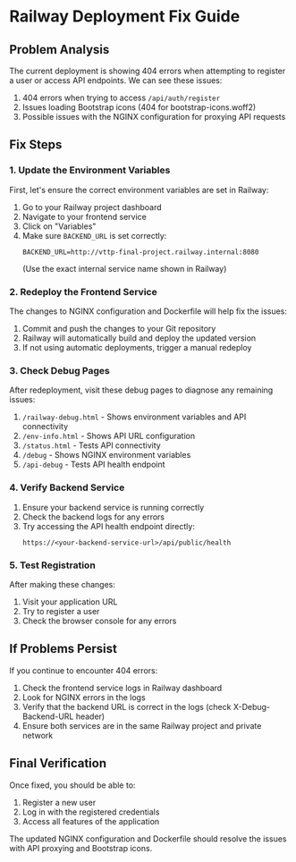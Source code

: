 # Railway Deployment Fix Guide

## Problem Analysis

The current deployment is showing 404 errors when attempting to register a user or access API endpoints. We can see these issues:

1. 404 errors when trying to access `/api/auth/register`
2. Issues loading Bootstrap icons (404 for bootstrap-icons.woff2)
3. Possible issues with the NGINX configuration for proxying API requests

## Fix Steps

### 1. Update the Environment Variables

First, let's ensure the correct environment variables are set in Railway:

1. Go to your Railway project dashboard
2. Navigate to your frontend service
3. Click on "Variables"
4. Make sure `BACKEND_URL` is set correctly:
   ```
   BACKEND_URL=http://vttp-final-project.railway.internal:8080
   ```
   (Use the exact internal service name shown in Railway)

### 2. Redeploy the Frontend Service

The changes to NGINX configuration and Dockerfile will help fix the issues:

1. Commit and push the changes to your Git repository
2. Railway will automatically build and deploy the updated version
3. If not using automatic deployments, trigger a manual redeploy

### 3. Check Debug Pages

After redeployment, visit these debug pages to diagnose any remaining issues:

1. `/railway-debug.html` - Shows environment variables and API connectivity
2. `/env-info.html` - Shows API URL configuration
3. `/status.html` - Tests API connectivity
4. `/debug` - Shows NGINX environment variables
5. `/api-debug` - Tests API health endpoint

### 4. Verify Backend Service

1. Ensure your backend service is running correctly
2. Check the backend logs for any errors
3. Try accessing the API health endpoint directly: 
   ```
   https://<your-backend-service-url>/api/public/health
   ```

### 5. Test Registration

After making these changes:

1. Visit your application URL
2. Try to register a user
3. Check the browser console for any errors

## If Problems Persist

If you continue to encounter 404 errors:

1. Check the frontend service logs in Railway dashboard
2. Look for NGINX errors in the logs
3. Verify that the backend URL is correct in the logs (check X-Debug-Backend-URL header)
4. Ensure both services are in the same Railway project and private network

## Final Verification

Once fixed, you should be able to:

1. Register a new user
2. Log in with the registered credentials
3. Access all features of the application

The updated NGINX configuration and Dockerfile should resolve the issues with API proxying and Bootstrap icons. 